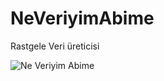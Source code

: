 NeVeriyimAbime
==============

Rastgele Veri üreticisi

![Ne Veriyim Abime](https://raw.github.com/feridmovsumov/NeVeriyimAbime/master/neverecenbana.png)

